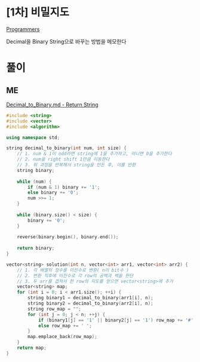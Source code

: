 # [1차] 비밀지도
[Programmers](https://school.programmers.co.kr/learn/courses/30/lessons/17681)   

Decimal을 Binary String으로 바꾸는 방법을 메모한다   

# 풀이
## ME
[Decimal_to_Binary.md - Return String](../10_Decimal_to_Binary.md/#13-return-string-using-bitwise-operators-ologn-)   
```cpp
#include <string>
#include <vector>
#include <algorithm>

using namespace std;

string decimal_to_binary(int num, int size) {
    // 1. num & 1이 odd라면 string에 1을 추가하고, 아니면 0을 추가한다
    // 2. num을 right shift 1만큼 이동한다
    // 3. 위 과정을 반복해서 string을 만든 후, 이를 반환
    string binary;
    
    while (num) {
        if (num & 1) binary += '1';
        else binary += '0';
        num >>= 1;
    }
    
    while (binary.size() < size) {
        binary += '0';
    }
    
    reverse(binary.begin(), binary.end());
    
    return binary;
}

vector<string> solution(int n, vector<int> arr1, vector<int> arr2) {
    // 1. 각 배열의 정수를 이진수로 변환( n이 bit수 )
    // 2. 변환 직후에 이진수로 각 row의 공백과 벽을 판단
    // 3. 두 arr를 겹쳐서 한 row의 지도를 얻으면 vector<string>에 추가
    vector<string> map;
    for (int i = 0; i < arr1.size(); ++i) {
        string binary1 = decimal_to_binary(arr1[i], n);
        string binary2 = decimal_to_binary(arr2[i], n);
        string row_map = "";
        for (int j = 0; j < n; ++j) {
            if (binary1[j] == '1' || binary2[j] == '1') row_map += '#';
            else row_map += ' ';
        }
        map.emplace_back(row_map);
    }
    return map;
}
```